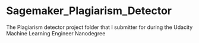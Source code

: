 # Sagemaker_Plagiarism_Detector
The Plagiarism detector project folder that I submitter for during the Udacity Machine Learning Engineer Nanodegree
